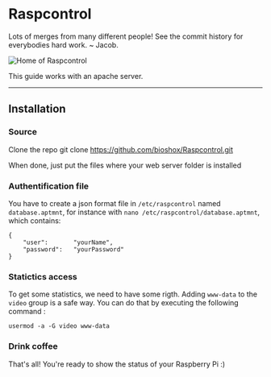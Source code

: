 # Raspcontrol

Lots of merges from many different people! See the commit history for everybodies hard work. ~ Jacob.

![Home of Raspcontrol](raspcontrol-home.png)


This guide works with an apache server.

***

## Installation

### Source

Clone the repo
	git clone https://github.com/bioshox/Raspcontrol.git
	
When done, just put the files where your web server folder is installed

### Authentification file

You have to create a json format file in `/etc/raspcontrol` named `database.aptmnt`, for instance with `nano /etc/raspcontrol/database.aptmnt`, which contains:
	
	{
		"user":       "yourName",
		"password":   "yourPassword"
	}

### Statictics access

To get some statistics, we need to have some rigth. Adding `www-data` to the `video` group is a safe way. You can do that by executing the following command :

	usermod -a -G video www-data
	
### Drink coffee

That's all! You're ready to show the status of your Raspberry Pi :)
	
